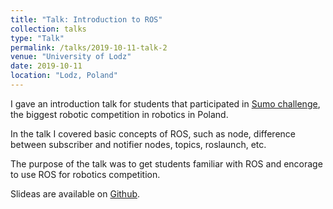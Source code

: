 ```yaml
---
title: "Talk: Introduction to ROS"
collection: talks
type: "Talk"
permalink: /talks/2019-10-11-talk-2
venue: "University of Lodz"
date: 2019-10-11
location: "Lodz, Poland"
---
```


I gave an introduction talk for students that participated in [Sumo challenge](https://skaner.p.lodz.pl/sumochallenge/), the biggest robotic competition in robotics in Poland.

In the talk I covered basic concepts of ROS, such as node, difference between subscriber and notifier nodes, topics, roslaunch, etc.

The purpose of the talk was to get students familiar with ROS and encorage to use ROS for robotics competition.

Slideas are available on [Github](https://github.com/kurbakov/ROS_presentation/blob/master/presentation.pdf).
